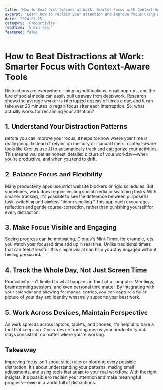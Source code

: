 ```yaml
---
title: 'How to Beat Distractions at Work: Smarter Focus with Context-Aware Tools'
excerpt: 'Learn how to reclaim your attention and improve focus using AI-powered context-aware tools that understand your work patterns instead of rigid blocking approaches.'
date: '2024-01-25'
category: 'Productivity'
readTime: '5 min read'
featured: false
---
```


# How to Beat Distractions at Work: Smarter Focus with Context-Aware Tools

Distractions are everywhere—pinging notifications, email pop-ups, and the lure of social media can easily pull us away from deep work. Research shows the average worker is interrupted dozens of times a day, and it can take over 20 minutes to regain focus after each interruption. So, what actually works for reclaiming your attention?

## 1. Understand Your Distraction Patterns

Before you can improve your focus, it helps to know where your time is really going. Instead of relying on memory or manual timers, context-aware tools like Cronus use AI to automatically track and categorize your activities. This means you get an honest, detailed picture of your workday—when you're productive, and when you tend to drift.

## 2. Balance Focus and Flexibility

Many productivity apps use strict website blockers or rigid schedules. But sometimes, work does require visiting social media or switching tasks. With smarter tracking, it's possible to see the difference between purposeful task-switching and aimless "doom scrolling." This approach encourages reflection and gentle course-correction, rather than punishing yourself for every distraction.

## 3. Make Focus Visible and Engaging

Seeing progress can be motivating. Cronus's Mini-Timer, for example, lets you watch your focused time add up in real time. Unlike traditional timers that can feel stressful, this simple visual can help you stay engaged without feeling pressured.

## 4. Track the Whole Day, Not Just Screen Time

Productivity isn't limited to what happens in front of a computer. Meetings, brainstorming sessions, and even personal time matter. By integrating with your calendar and allowing for manual entries, you can capture a fuller picture of your day and identify what truly supports your best work.

## 5. Work Across Devices, Maintain Perspective

As work spreads across laptops, tablets, and phones, it's helpful to have a tool that keeps up. Cross-device tracking means your productivity data stays consistent, no matter where you're working.

## Takeaway

Improving focus isn't about strict rules or blocking every possible distraction. It's about understanding your patterns, making small adjustments, and using tools that adapt to your real workflow. With the right insights, it's possible to reclaim your attention and make meaningful progress—even in a world full of distractions.
